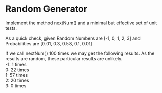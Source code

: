 # Random Generator
Implement the method nextNum() and a minimal but effective set of unit tests.  
  
As a quick check, given Random Numbers are [-1, 0, 1, 2, 3] and Probabilities are [0.01, 0.3, 0.58, 0.1, 0.01]  
     
If we call nextNum() 100 times we may get the following results. As the results are random, these particular results are unlikely.  
-1: 1 times  
0: 22 times  
1: 57 times  
2: 20 times  
3: 0 times  

